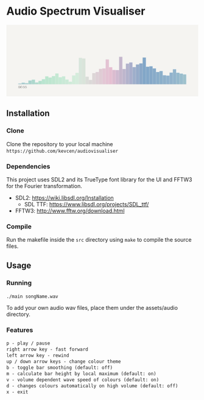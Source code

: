 # Audio Spectrum Visualiser

![Demo](/assets/images/demo.gif)

## Installation
### Clone
Clone the repository to your local machine `https://github.com/kevcen/audiovisualiser`

### Dependencies
This project uses SDL2 and its TrueType font library for the UI and FFTW3 for the Fourier transformation.

- SDL2: https://wiki.libsdl.org/Installation
  - SDL TTF: https://www.libsdl.org/projects/SDL_ttf/
- FFTW3: http://www.fftw.org/download.html

### Compile
Run the makefile inside the `src` directory using `make` to compile the source files.

## Usage
### Running 
`./main songName.wav`

To add your own audio wav files, place them under the assets/audio directory.

### Features
```
p - play / pause
right arrow key - fast forward
left arrow key - rewind
up / down arrow keys - change colour theme
b - toggle bar smoothing (default: off)
m - calculate bar height by local maximum (default: on)
v - volume dependent wave speed of colours (default: on)
d - changes colours automatically on high volume (default: off)
x - exit
```
